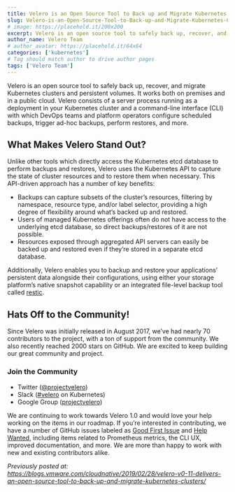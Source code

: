```yaml
---
title: Velero is an Open Source Tool to Back up and Migrate Kubernetes Clusters
slug: Velero-is-an-Open-Source-Tool-to-Back-up-and-Migrate-Kubernetes-Clusters
# image: https://placehold.it/200x200
excerpt: Velero is an open source tool to safely back up, recover, and migrate Kubernetes clusters and persistent volumes. It works both on premises and in a public cloud.
author_name: Velero Team
# author_avatar: https://placehold.it/64x64
categories: ['kubernetes']
# Tag should match author to drive author pages
tags: ['Velero Team']
---
```

Velero is an open source tool to safely back up, recover, and migrate Kubernetes clusters and persistent volumes. It works both on premises and in a public cloud. Velero consists of a server process running as a deployment in your Kubernetes cluster and a command-line interface (CLI) with which DevOps teams and platform operators configure scheduled backups, trigger ad-hoc backups, perform restores, and more.

## What Makes Velero Stand Out?
Unlike other tools which directly access the Kubernetes etcd database to perform backups and restores, Velero uses the Kubernetes API to capture the state of cluster resources and to restore them when necessary. This API-driven approach has a number of key benefits:

* Backups can capture subsets of the cluster’s resources, filtering by namespace, resource type, and/or label selector, providing a high degree of flexibility around what’s backed up and restored.
* Users of managed Kubernetes offerings often do not have access to the underlying etcd database, so direct backups/restores of it are not possible.
* Resources exposed through aggregated API servers can easily be backed up and restored even if they’re stored in a separate etcd database.

Additionally, Velero enables you to backup and restore your applications’ persistent data alongside their configurations, using either your storage platform’s native snapshot capability or an integrated file-level backup tool called [restic](https://restic.net/).

## Hats Off to the Community!
Since Velero was initially released in August 2017, we’ve had nearly 70 contributors to the project, with a ton of support from the community. We also recently reached 2000 stars on GitHub. We are excited to keep building our great community and project.

### Join the Community
* Twitter ([@projectvelero](https://twitter.com/projectvelero))
* Slack ([#velero](https://kubernetes.slack.com/messages/velero) on Kubernetes)
* Google Group ([projectvelero](groups.google.com/forum/#!forum/projectvelero))


We are continuing to work towards Velero 1.0 and would love your help working on the items in our roadmap. If you’re interested in contributing, we have a number of GitHub issues labeled as [Good First Issue](https://github.com/vmware-tanzu/velero/issues?q=is%3Aopen+is%3Aissue+label%3A%22Good+first+issue%22) and [Help Wanted](https://github.com/vmware-tanzu/velero/issues?q=is%3Aopen+is%3Aissue+label%3A%22Help+wanted%22), including items related to Prometheus metrics, the CLI UX, improved documentation, and more. We are more than happy to work with new and existing contributors alike.

_Previously posted at: <https://blogs.vmware.com/cloudnative/2019/02/28/velero-v0-11-delivers-an-open-source-tool-to-back-up-and-migrate-kubernetes-clusters/>_
